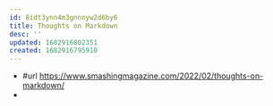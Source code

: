 ```yaml
---
id: 8idt3ynn4m3gnnnyw2d6by6
title: Thoughts on Markdown
desc: ''
updated: 1682916802351
created: 1682916795910
---
```


- #url https://www.smashingmagazine.com/2022/02/thoughts-on-markdown/
- 